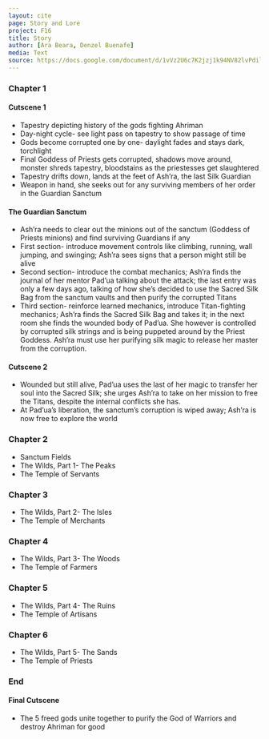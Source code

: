 ```yaml
---
layout: cite
page: Story and Lore
project: F16
title: Story
author: [Ara Beara, Denzel Buenafe]
media: Text
source: https://docs.google.com/document/d/1vVz2U6c7K2jzj1k94NV82lvPdilY4m3Jt3HocHnx0pU/edit?usp=sharing
---
```

### Chapter 1

#### Cutscene 1

- Tapestry depicting history of the gods fighting Ahriman
- Day-night cycle- see light pass on tapestry to show passage of time
- Gods become corrupted one by one- daylight fades and stays dark, torchlight
- Final Goddess of Priests gets corrupted, shadows move around, monster shreds tapestry, bloodstains as the priestesses get slaughtered
- Tapestry drifts down, lands at the feet of Ash’ra, the last Silk Guardian
- Weapon in hand, she seeks out for any surviving members of her order in the Guardian Sanctum

#### The Guardian Sanctum

- Ash’ra needs to clear out the minions out of the sanctum (Goddess of Priests minions) and find surviving Guardians if any
- First section- introduce movement controls like climbing, running, wall jumping, and swinging; Ash’ra sees signs that a person might still be alive
- Second section- introduce the combat mechanics; Ash’ra finds the journal of her mentor Pad’ua talking about the attack; the last entry was only a few days ago, talking of how she’s decided to use the Sacred Silk Bag from the sanctum vaults and then purify the corrupted Titans
- Third section- reinforce learned mechanics, introduce Titan-fighting mechanics; Ash’ra finds the Sacred Silk Bag and takes it; in the next room she finds the wounded body of Pad’ua. She however is controlled by corrupted silk strings and is being puppeted around by the Priest Goddess. Ash’ra must use her purifying silk magic to release her master from the corruption.

#### Cutscene 2

- Wounded but still alive, Pad’ua uses the last of her magic to transfer her soul into the Sacred Silk; she urges Ash’ra to take on her mission to free the Titans, despite the internal conflicts she has.
- At Pad’ua’s liberation, the sanctum’s corruption is wiped away; Ash’ra is now free to explore the world

### Chapter 2

- Sanctum Fields
- The Wilds, Part 1- The Peaks
- The Temple of Servants

### Chapter 3

- The Wilds, Part 2- The Isles
- The Temple of Merchants

### Chapter 4

- The Wilds, Part 3- The Woods
- The Temple of Farmers

### Chapter 5

- The Wilds, Part 4- The Ruins
- The Temple of Artisans

### Chapter 6
- The Wilds, Part 5- The Sands
- The Temple of Priests

### End

#### Final Cutscene

- The 5 freed gods unite together to purify the God of Warriors and destroy Ahriman for good
